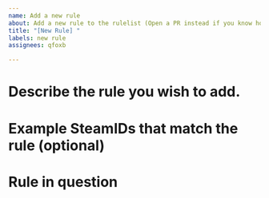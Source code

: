```yaml
---
name: Add a new rule
about: Add a new rule to the rulelist (Open a PR instead if you know how to add rules)
title: "[New Rule] "
labels: new rule
assignees: qfoxb

---
```


# Describe the rule you wish to add.

# Example SteamIDs that match the rule (optional)

# Rule in question
